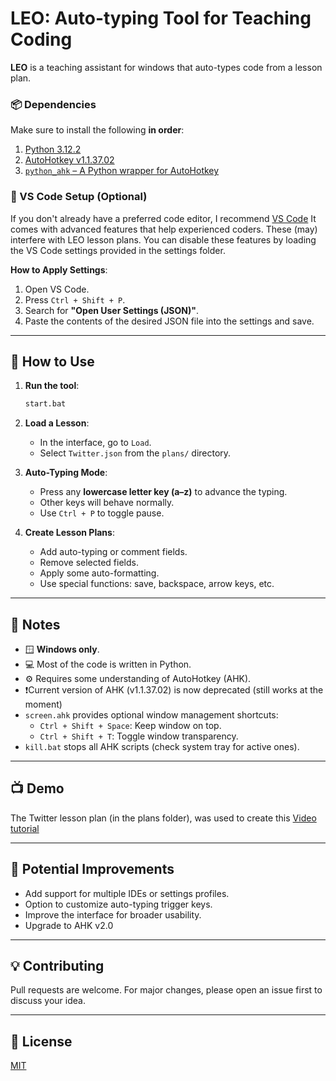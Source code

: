 # LEO: Auto-typing Tool for Teaching Coding

**LEO** is a teaching assistant for windows that auto-types code from a lesson plan.

### 📦 Dependencies
Make sure to install the following **in order**:

1. [Python 3.12.2](https://www.python.org/downloads/release/python-3122)
2. [AutoHotkey v1.1.37.02](https://www.autohotkey.com)
3. [`python_ahk` – A Python wrapper for AutoHotkey](https://pypi.org/project/ahk)

### 🔧 VS Code Setup (Optional)
If you don't already have a preferred code editor, I recommend [VS Code](https://code.visualstudio.com)
It comes with advanced features that help experienced coders. These (may) interfere with LEO lesson plans.
You can disable these features by loading the VS Code settings provided in the settings folder.

**How to Apply Settings**:
1. Open VS Code.
2. Press `Ctrl + Shift + P`.
3. Search for **"Open User Settings (JSON)"**.
4. Paste the contents of the desired JSON file into the settings and save.

---

## 📂 How to Use

1. **Run the tool**:
   ```bash
   start.bat
   ```

2. **Load a Lesson**:
   - In the interface, go to `Load`.
   - Select `Twitter.json` from the `plans/` directory.

3. **Auto-Typing Mode**:
   - Press any **lowercase letter key (a–z)** to advance the typing.
   - Other keys will behave normally.
   - Use `Ctrl + P` to toggle pause.

4. **Create Lesson Plans**:
   - Add auto-typing or comment fields.
   - Remove selected fields.
   - Apply some auto-formatting.
   - Use special functions: save, backspace, arrow keys, etc.

---

## 📝 Notes

- 🪟 **Windows only**.
- 💻 Most of the code is written in Python.
- ⚙️ Requires some understanding of AutoHotkey (AHK).
- ❗Current version of AHK (v1.1.37.02) is now deprecated (still works at the moment)
- `screen.ahk` provides optional window management shortcuts:
  - `Ctrl + Shift + Space`: Keep window on top.
  - `Ctrl + Shift + T`: Toggle window transparency.
- `kill.bat` stops all AHK scripts (check system tray for active ones).

---

## 📺 Demo
The Twitter lesson plan (in the plans folder), was used to create this [Video tutorial](https://youtu.be/mwXRhFOxuSQ)

---

## 🧩 Potential Improvements

- Add support for multiple IDEs or settings profiles.
- Option to customize auto-typing trigger keys.
- Improve the interface for broader usability.
- Upgrade to AHK v2.0

---

## 💡 Contributing

Pull requests are welcome. For major changes, please open an issue first to discuss your idea.

---

## 📜 License

[MIT](LICENSE)

